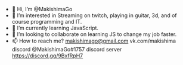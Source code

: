 - 👋 Hi, I’m @MakishimaGo
- 👀 I’m interested in Streaming on twitch, playing in guitar, 3d, and of course programming and IT.
- 🌱 I’m currently learning JavaScript.
- 💞️ I’m looking to collaborate on learning JS to change my job faster.
- 📫 How to reach me?
      makishimago@gmail.com
      vk.com/makishima
      discord @MakishimaGo#1757
      discord server https://discord.gg/9BxfRpH7

<!---
MakishimaGo/MakishimaGo is a ✨ special ✨ repository because its `README.md` (this file) appears on your GitHub profile.
You can click the Preview link to take a look at your changes.
--->
